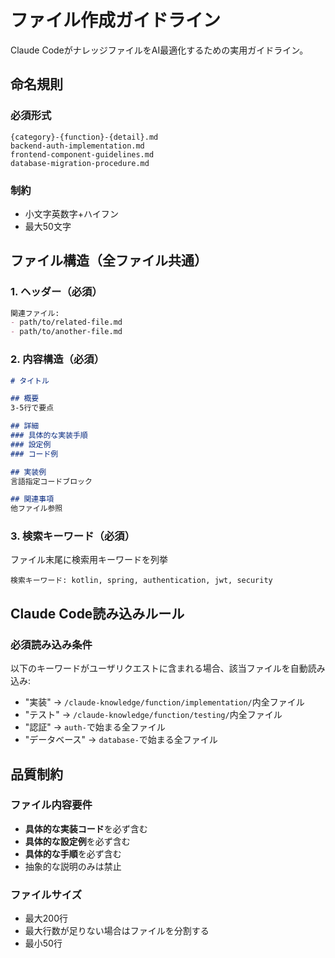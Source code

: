 # ファイル作成ガイドライン

Claude CodeがナレッジファイルをAI最適化するための実用ガイドライン。

## 命名規則

### 必須形式
```
{category}-{function}-{detail}.md
backend-auth-implementation.md
frontend-component-guidelines.md
database-migration-procedure.md
```

### 制約
- 小文字英数字+ハイフン
- 最大50文字

## ファイル構造（全ファイル共通）

### 1. ヘッダー（必須）
```markdown
関連ファイル:
- path/to/related-file.md
- path/to/another-file.md
```

### 2. 内容構造（必須）
```markdown
# タイトル

## 概要
3-5行で要点

## 詳細
### 具体的な実装手順
### 設定例
### コード例

## 実装例
言語指定コードブロック

## 関連事項
他ファイル参照
```

### 3. 検索キーワード（必須）
ファイル末尾に検索用キーワードを列挙
```
検索キーワード: kotlin, spring, authentication, jwt, security
```

## Claude Code読み込みルール

### 必須読み込み条件
以下のキーワードがユーザリクエストに含まれる場合、該当ファイルを自動読み込み:
- "実装" → `/claude-knowledge/function/implementation/`内全ファイル
- "テスト" → `/claude-knowledge/function/testing/`内全ファイル  
- "認証" → `auth-`で始まる全ファイル
- "データベース" → `database-`で始まる全ファイル

## 品質制約

### ファイル内容要件
- **具体的な実装コード**を必ず含む
- **具体的な設定例**を必ず含む
- **具体的な手順**を必ず含む
- 抽象的な説明のみは禁止

### ファイルサイズ
- 最大200行
- 最大行数が足りない場合はファイルを分割する
- 最小50行